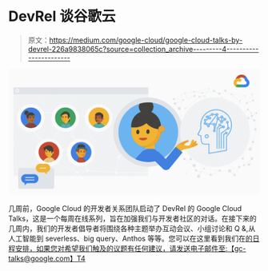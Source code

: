 # DevRel 谈谷歌云

> 原文：<https://medium.com/google-cloud/google-cloud-talks-by-devrel-226a9838065c?source=collection_archive---------4----------------------->

![](img/c39c7c3cd69ab59087deeba023af4c15.png)

几周前，Google Cloud 的开发者关系团队启动了 DevRel 的 Google Cloud Talks，这是一个每周在线系列，旨在加强我们与开发者社区的对话。在接下来的几周内，我们的开发者倡导者将围绕各种主题举办互动会议、小组讨论和 Q &,从人工智能到 severless、big query、Anthos 等等。您可以在这里看到我们在[的日程安排，如果您对希望我们触及的议题有任何建议，请发送电子邮件至:【gc-talks@google.com】T4](https://events.withgoogle.com/google-cloud-talks/schedule-v2/#content)